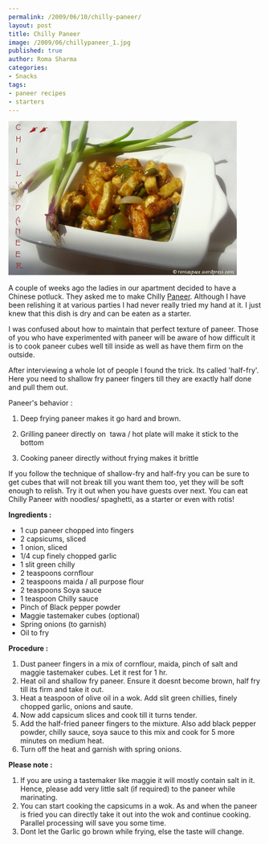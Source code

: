 ```yaml
--- 
permalink: /2009/06/10/chilly-paneer/
layout: post
title: Chilly Paneer
image: /2009/06/chillypaneer_1.jpg
published: true
author: Roma Sharma
categories: 
- Snacks
tags:
- paneer recipes
- starters
---
```

<img class="size-full wp-image-1507 alignnone" title="chillypaneer_1" src="/2009/06/chillypaneer_1.jpg" alt="chillypaneer_1" width="455" height="307" />
<p style="text-align:left;">A couple of weeks ago the ladies in our apartment decided to have a Chinese potluck. They asked me to make Chilly <a href="http://en.wikipedia.org/wiki/Paneer">Paneer</a>. Although I have been relishing it at various parties I had never really tried my hand at it. I just knew that this dish is dry and can be eaten as a starter.</p>

I was confused about how to maintain that perfect texture of paneer. Those of you who have experimented with paneer will be aware of how difficult it is to cook paneer cubes well till inside as well as have them firm on the outside.

After interviewing a whole lot of people I found the trick. Its called 'half-fry'. Here you need to shallow fry paneer fingers till they are exactly half done and pull them out.

Paneer's behavior :

1) Deep frying paneer makes it go hard and brown.

2) Grilling paneer directly on  tawa / hot plate will make it stick to the bottom

3) Cooking paneer directly without frying makes it brittle

<!--more-->

If you follow the technique of shallow-fry and half-fry you can be sure to get cubes that will not break till you want them too, yet they will be soft enough to relish. Try it out when you have guests over next. You can eat Chilly Paneer with noodles/ spaghetti, as a starter or even with rotis!

<strong>Ingredients :</strong>
<ul>
	<li>1 cup paneer chopped into fingers</li>
	<li>2 capsicums, sliced</li>
	<li>1 onion, sliced</li>
	<li>1/4 cup finely chopped garlic</li>
	<li>1 slit green chilly</li>
	<li>2 teaspoons cornflour</li>
	<li>2 teaspoons maida / all purpose flour</li>
	<li>2 teaspoons Soya sauce</li>
	<li>1 teaspoon Chilly sauce</li>
	<li>Pinch of Black pepper powder</li>
	<li>Maggie tastemaker cubes (optional)</li>
	<li>Spring onions (to garnish)</li>
	<li>Oil to fry</li>
</ul>
<strong>Procedure :</strong>
<ol>
	<li>Dust paneer fingers in a mix of cornflour, maida, pinch of salt and maggie tastemaker cubes. Let it rest for 1 hr.</li>
	<li>Heat oil and shallow fry paneer. Ensure it doesnt become brown, half fry till its firm and take it out.</li>
	<li>Heat a teaspoon of olive oil in a wok. Add slit green chillies, finely chopped garlic, onions and saute.</li>
	<li>Now add capsicum slices and cook till it turns tender.</li>
	<li>Add the half-fried paneer fingers to the mixture. Also add black pepper powder, chilly sauce, soya sauce to this mix and cook for 5 more minutes on medium heat.</li>
	<li>Turn off the heat and garnish with spring onions.</li>
</ol>
<strong>Please note : </strong>
<ol>
	<li>If you are using a tastemaker like maggie it will mostly contain salt in it. Hence, please add very little salt (if required) to the paneer while marinating.</li>
	<li>You can start cooking the capsicums in a wok. As and when the paneer is fried you can directly take it out into the wok and continue cooking. Parallel processing will save you some time.</li>
	<li>Dont let the Garlic go brown while frying, else the taste will change.</li>
</ol>
